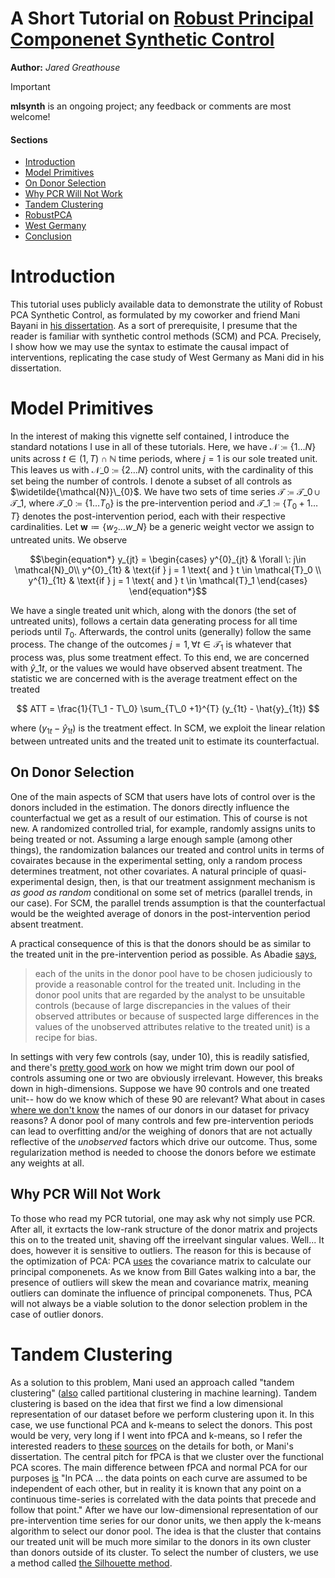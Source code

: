 A Short Tutorial on [Robust Principal Componenet Synthetic Control](https://academicworks.cuny.edu/cgi/viewcontent.cgi?article=6069&context=gc_etds) 
==============

**Author:** *Jared Greathouse*

> [!IMPORTANT]
> **mlsynth** is an ongoing project; any feedback or comments are most welcome!

#### Sections
+ [Introduction](#introduction)
+ [Model Primitives](#model-primitives)
+ [On Donor Selection](##on-donor-selection)
+ [Why PCR Will Not Work](##why-pcr-will-not-work)
+ [Tandem Clustering](#tandem-clustering)
+ [RobustPCA](#robustpca)
+ [West Germany](#west-germany)
+ [Conclusion](#conclusion)

# Introduction
This tutorial uses publicly available data to demonstrate the utility of Robust PCA Synthetic Control, as formulated by my coworker and friend Mani Bayani in [his dissertation](https://academicworks.cuny.edu/cgi/viewcontent.cgi?article=6069&context=gc_etds). As a sort of prerequisite, I presume that the reader is familiar with synthetic control methods (SCM) and PCA. Precisely, I show how we may use the syntax to estimate the causal impact of interventions, replicating the case study of West Germany as Mani did in his dissertation.
# Model Primitives
In the interest of making this vignette self contained, I introduce the standard notations I use in all of these tutorials. Here, we have $\mathcal{N} \coloneqq \lbrace{1 \ldots N \rbrace}$ units across $t \in \left(1, T\right) \cap \mathbb{N}$ time periods, where $j=1$ is our sole treated unit. This leaves us with $\mathcal{N}\_{0} \coloneqq \lbrace{2 \ldots N\rbrace}$ control units, with the cardinality of this set being the number of controls. I denote a subset of all controls as $\widetilde{\mathcal{N}}\_{0}$. We have two sets of time series $\mathcal{T}\coloneqq \mathcal{T}\_{0} \cup \mathcal{T}\_{1}$, where $\mathcal{T}\_{0}\coloneqq  \lbrace{1\ldots T_0 \rbrace}$ is the pre-intervention period and $\mathcal{T}\_{1}\coloneqq \lbrace{T_0+1\ldots T \rbrace}$ denotes the post-intervention period, each with their respective cardinalities. Let $\mathbf{w} \coloneqq \lbrace{w_2 \ldots w\_N  \rbrace}$ be a generic weight vector we assign to untreated units. We observe
```math
\begin{equation*}
y_{jt} = 
\begin{cases}
    y^{0}_{jt} & \forall \: j\in \mathcal{N}_0\\
    y^{0}_{1t} & \text{if } j = 1 \text{ and } t \in \mathcal{T}_0 \\
    y^{1}_{1t} & \text{if } j = 1 \text{ and } t \in \mathcal{T}_1
\end{cases}

\end{equation*}
```
We have a single treated unit which, along with the donors (the set of untreated units), follows a certain data generating process for all time periods until $T_0$. Afterwards, the control units (generally) follow the same process. The change of the outcomes $j=1,  \forall t \in \mathcal{T}_1$ is whatever that process was, plus some treatment effect.  To this end, we are concerned with $\hat{y}\_{1t}$, or the values we would have observed absent treatment. The statistic we are concerned with is the average treatment effect on the treated

$$ ATT = \frac{1}{T\_1 - T\_0} \sum_{T\_0 +1}^{T} (y_{1t} - \hat{y}_{1t}) $$

where $(y_{1t} - \hat{y}_{1t})$ is the treatment effect. In SCM, we exploit the linear relation between untreated units and the treated unit to estimate its counterfactual.

## On Donor Selection
One of the main aspects of SCM that users have lots of control over is the donors included in the estimation. The donors directly influence the counterfactual we get as a result of our estimation. This of course is not new. A randomized controlled trial, for example, randomly assigns units to being treated or not. Assuming a large enough sample (among other things), the randomization balances our treated and control units in terms of covairates because in the experimental setting, only a random process determines treatment, not other covariates. A natural principle of quasi-experimental design, then, is that our treatment assignment mechanism is *as good as random* conditional on some set of metrics (parallel trends, in our case). For SCM, the parallel trends assumption is that the counterfactual would be the weighted average of donors in the post-intervention period absent treatment.

A practical consequence of this is that the donors should be as similar to the treated unit in the pre-intervention period as possible. As Abadie [says](https://dspace.mit.edu/bitstream/handle/1721.1/144417/jel.20191450.pdf?sequence=2&isAllowed=y),

>  each of the units in the donor pool have to be chosen judiciously to provide a reasonable control for the treated unit. Including in the donor pool units that are regarded by the analyst to be unsuitable controls (because of large discrepancies in the values of their observed attributes or because of suspected large differences in the values of the unobserved attributes relative to the treated unit) is a recipe for bias.

In settings with very few controls (say, under 10), this is readily satisfied, and there's [pretty good work](https://www.urban.org/research/publication/update-synthetic-control-method-tool-understand-state-policy) on how we might trim down our pool of controls assuming one or two are obviously irrelevant. However, this breaks down in high-dimensions. Suppose we have 90 controls and one treated unit-- how do we know which of these 90 are relevant? What about in cases [where we don't know](https://doi.org/10.1080/13504851.2021.1927958) the names of our donors in our dataset for privacy reasons? A donor pool of many controls and few pre-intervention periods can lead to overfitting and/or the weighing of donors that are not actually reflective of the *unobserved* factors which drive our outcome. Thus, some regularization method is needed to choose the donors before we estimate any weights at all.

## Why PCR Will Not Work

To those who read my PCR tutorial, one may ask why not simply use PCR. After all, it exrtacts the low-rank structure of the donor matrix and projects this on to the treated unit, shaving off the irreelvant singular values. Well... It does, however it is sensitive to outliers. The reason for this is because of the optimization of PCA: PCA [uses](https://onefishy.github.io/ML_notes/the-math-of-principal-component-analysis.html) the covariance matrix to calculate our principal componenets. As we know from Bill Gates walking into a bar, the presence of outliers will skew the mean and covariance matrix, meaning outliers can dominate the influence of principal componenets. Thus, PCA will not always be a viable solution to the donor selection problem in the case of outlier donors.

# Tandem Clustering

As a solution to this problem, Mani used an approach called "tandem clustering" ([also](https://www.youtube.com/watch?v=ISD8OvuQasY&t=75) called partitional clustering in machine learning). Tandem clustering is based on the idea that first we find a low dimensional representation of our dataset before we perform clustering upon it. In this case, we use functional PCA and k-means to select the donors. This post would be very, very long if I went into fPCA and k-means, so I refer the interested readers to [these](https://doi.org/10.1016/j.jbiomech.2020.110106) [sources](https://bradleyboehmke.github.io/HOML/kmeans.html) on the details for both, or Mani's dissertation. The central pitch for fPCA is that we cluster over the functional PCA scores. The main difference between fPCA and normal PCA for our purposes [is](https://www.tandfonline.com/doi/full/10.1080/14763141.2017.1392594) "In PCA ... the data points on each curve are assumed to be independent of each other, but in reality it is known that any point on a continuous time-series is correlated with the data points that precede and follow that point." After we have our low-dimensional representation of our pre-intervention time series for our donor units, we then apply the k-means algorithm to select our donor pool. The idea is that the cluster that contains our treated unit will be much more similar to the donors in its own cluster than donors outside of its cluster. To select the number of clusters, we use a method called [the Silhouette method](https://scikit-learn.org/stable/auto_examples/cluster/plot_kmeans_silhouette_analysis.html).
